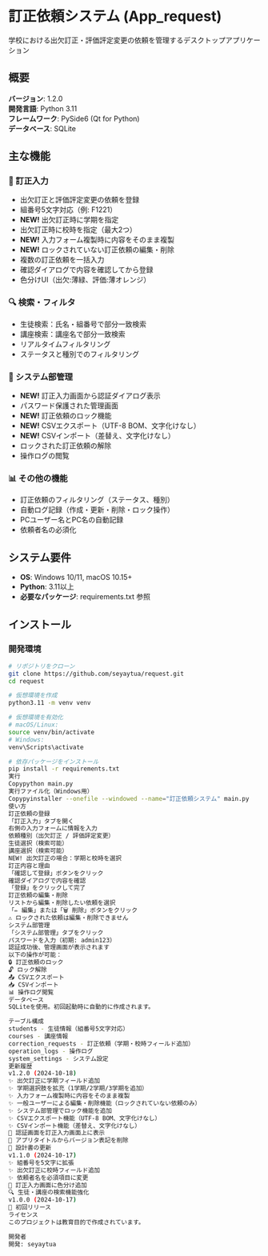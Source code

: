 # 訂正依頼システム (App_request)

学校における出欠訂正・評価評定変更の依頼を管理するデスクトップアプリケーション

## 概要

**バージョン**: 1.2.0  
**開発言語**: Python 3.11  
**フレームワーク**: PySide6 (Qt for Python)  
**データベース**: SQLite

## 主な機能

### 📝 訂正入力
- 出欠訂正と評価評定変更の依頼を登録
- 組番号5文字対応（例: F1221）
- **NEW!** 出欠訂正時に学期を指定
- 出欠訂正時に校時を指定（最大2つ）
- **NEW!** 入力フォーム複製時に内容をそのまま複製
- **NEW!** ロックされていない訂正依頼の編集・削除
- 複数の訂正依頼を一括入力
- 確認ダイアログで内容を確認してから登録
- 色分けUI（出欠:薄緑、評価:薄オレンジ）

### 🔍 検索・フィルタ
- 生徒検索：氏名・組番号で部分一致検索
- 講座検索：講座名で部分一致検索
- リアルタイムフィルタリング
- ステータスと種別でのフィルタリング

### 🔧 システム部管理
- **NEW!** 訂正入力画面から認証ダイアログ表示
- パスワード保護された管理画面
- **NEW!** 訂正依頼のロック機能
- **NEW!** CSVエクスポート（UTF-8 BOM、文字化けなし）
- **NEW!** CSVインポート（差替え、文字化けなし）
- ロックされた訂正依頼の解除
- 操作ログの閲覧

### 📊 その他の機能
- 訂正依頼のフィルタリング（ステータス、種別）
- 自動ログ記録（作成・更新・削除・ロック操作）
- PCユーザー名とPC名の自動記録
- 依頼者名の必須化

## システム要件

- **OS**: Windows 10/11, macOS 10.15+
- **Python**: 3.11以上
- **必要なパッケージ**: requirements.txt 参照

## インストール

### 開発環境

```bash
# リポジトリをクローン
git clone https://github.com/seyaytua/request.git
cd request

# 仮想環境を作成
python3.11 -m venv venv

# 仮想環境を有効化
# macOS/Linux:
source venv/bin/activate
# Windows:
venv\Scripts\activate

# 依存パッケージをインストール
pip install -r requirements.txt
実行
Copypython main.py
実行ファイル化（Windows用）
Copypyinstaller --onefile --windowed --name="訂正依頼システム" main.py
使い方
訂正依頼の登録
「訂正入力」タブを開く
右側の入力フォームに情報を入力
依頼種別（出欠訂正 / 評価評定変更）
生徒選択（検索可能）
講座選択（検索可能）
NEW! 出欠訂正の場合：学期と校時を選択
訂正内容と理由
「確認して登録」ボタンをクリック
確認ダイアログで内容を確認
「登録」をクリックして完了
訂正依頼の編集・削除
リストから編集・削除したい依頼を選択
「✏️ 編集」または「🗑️ 削除」ボタンをクリック
⚠️ ロックされた依頼は編集・削除できません
システム部管理
「システム部管理」タブをクリック
パスワードを入力（初期: admin123）
認証成功後、管理画面が表示されます
以下の操作が可能：
🔒 訂正依頼のロック
🔓 ロック解除
📤 CSVエクスポート
📥 CSVインポート
📊 操作ログ閲覧
データベース
SQLiteを使用。初回起動時に自動的に作成されます。

テーブル構成
students - 生徒情報（組番号5文字対応）
courses - 講座情報
correction_requests - 訂正依頼（学期・校時フィールド追加）
operation_logs - 操作ログ
system_settings - システム設定
更新履歴
v1.2.0 (2024-10-18)
✨ 出欠訂正に学期フィールド追加
✨ 学期選択肢を拡充（1学期/2学期/3学期を追加）
✨ 入力フォーム複製時に内容をそのまま複製
✨ 一般ユーザーによる編集・削除機能（ロックされていない依頼のみ）
✨ システム部管理でロック機能を追加
✨ CSVエクスポート機能（UTF-8 BOM、文字化けなし）
✨ CSVインポート機能（差替え、文字化けなし）
🎨 認証画面を訂正入力画面上に表示
🎨 アプリタイトルからバージョン表記を削除
📝 設計書の更新
v1.1.0 (2024-10-17)
✨ 組番号を5文字に拡張
✨ 出欠訂正に校時フィールド追加
✨ 依頼者名を必須項目に変更
🎨 訂正入力画面に色分け追加
🔍 生徒・講座の検索機能強化
v1.0.0 (2024-10-17)
🎉 初回リリース
ライセンス
このプロジェクトは教育目的で作成されています。

開発者
開発: seyaytua
